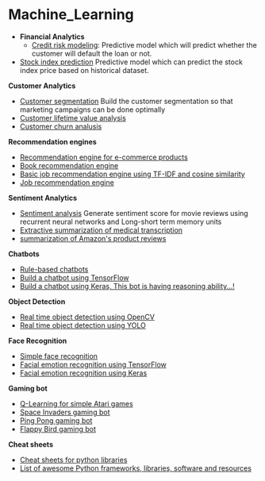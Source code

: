 # Machine_Learning

* **Financial Analytics**
  * [Credit risk modeling](https://github.com/jalajthanaki/credit-risk-modelling): Predictive model which will predict whether the customer will default the loan or not.
* [Stock index prediction](https://github.com/jalajthanaki/stock_price_prediction) Predictive model which can predict the stock index price based on historical dataset.

**Customer Analytics**
* [Customer segmentation](https://github.com/jalajthanaki/Customer_segmentation) Build the customer segmentation so that marketing campaigns can be done optimally
* [Customer lifetime value analysis](https://github.com/jalajthanaki/Customer_lifetime_value_analysis)
* [Customer churn analusis](https://github.com/jalajthanaki/Customer_churn_analysis)

**Recommendation engines**
* [Recommendation engine for e-commerce products](https://github.com/jalajthanaki/Basic_Ecommerce_Recomendation_System)
* [Book recommendation engine](https://github.com/jalajthanaki/Book_recommendation_system)
* [Basic job recommendation engine using TF-IDF and cosine similarity](https://github.com/jalajthanaki/Basic_job_recommendation_engine)
* [Job recommendation engine](https://github.com/jalajthanaki/Job_recommendation_engine)

**Sentiment Analytics**
* [Sentiment analysis](https://github.com/jalajthanaki/Sentiment_Analysis) Generate sentiment score for movie reviews using recurrent neural networks and Long-short term memory units
* [Extractive summarization of medical transcription](https://github.com/jalajthanaki/medical_notes_extractive_summarization)
* [summarization of Amazon's product reviews](https://github.com/jalajthanaki/Amazon_review_summarization)

**Chatbots**
* [Rule-based chatbots](https://github.com/jalajthanaki/Chatbot_Rule_Based)
* [Build a chatbot using TensorFlow](https://github.com/jalajthanaki/Chatbot_tensorflow)
* [Build a chatbot using Keras, This bot is having reasoning ability...!](https://github.com/jalajthanaki/Chatbot_based_on_bAbI_dataset_using_Keras)

**Object Detection**
* [Real time object detection using OpenCV](https://github.com/jalajthanaki/Real_time_object_detection)
* [Real time object detection using YOLO](https://github.com/jalajthanaki/Real_time_object_detection_with_YOLO)

**Face Recognition**
* [Simple face recognition](https://github.com/jalajthanaki/Face_recognition)
* [Facial emotion recognition using TensorFlow](https://github.com/jalajthanaki/Facial_emotion_recognition_using_TensorFlow)
* [Facial emotion recognition using Keras](https://github.com/jalajthanaki/Facial_emotion_recognition_using_Keras)

**Gaming bot**
* [Q-Learning for simple Atari games](https://github.com/jalajthanaki/Q_learning_for_simple_atari_game)
* [Space Invaders gaming bot](https://github.com/jalajthanaki/SpaceInvaders_gamingbot)
* [Ping Pong gaming bot](https://github.com/jalajthanaki/Atari_pong_gaming_bot)
* [Flappy Bird gaming bot](https://github.com/jalajthanaki/DQN_FlappyBird)
    
**Cheat sheets**
* [Cheat sheets for python libraries](https://github.com/jalajthanaki/cheat_sheets_of_python_libraries)
* [List of awesome Python frameworks, libraries, software and resources](https://github.com/jalajthanaki/awesome-python)

